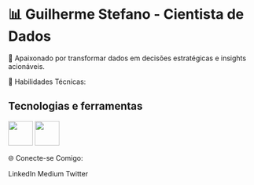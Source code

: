 <!DOCTYPE html>
<html lang="pt-br">
<head>
    <meta charset="UTF-8">
    <meta name="viewport" content="width=device-width, initial-scale=1.0">
    <link rel="stylesheet" type='text/css' href="https://cdn.jsdelivr.net/gh/devicons/devicon@latest/devicon.min.css" /> 
    <title>Document</title>
</head>
<body>
  <h1>📊 Guilherme Stefano - Cientista de Dados </h1>
  
  🚀 Apaixonado por transformar dados em decisões estratégicas e insights acionáveis.
  
  🔧 Habilidades Técnicas:
  <h2>Tecnologias e ferramentas</h2>
    <img src="https://cdn.jsdelivr.net/gh/devicons/devicon@latest/icons/python/python-original.svg" style="height: 50px; width: 50px;"/> <img src="https://cdn.jsdelivr.net/gh/devicons/devicon@latest/icons/mysql/mysql-original.svg" style="height: 50px; width: 50px;" />

          
  🌐 Conecte-se Comigo:
  
  LinkedIn
  Medium
  Twitter

</body>
</html>
